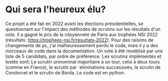 # Qui sera l'heureux élu?
Ce projet a été fait en 2022 avant les élections présidentielles, se questionnant sur l'impact des méthodes de scrutins sur les résultats d'un vote. Il a gagné le prix de la citoyenneté de Paris aux trophées NSI 2022 (résultats: https://trophees-nsi.fr/resultats-2022). Pour des raisons de changements de pc, j'ai malheureusement perdu le code, mais il y a des morceaux de code dans la documentation. Un vote à été modélisé par une liste de 5 candidats, par ordre de préférence. Les scrutins implémentés et testés sont: Le scrutin uninominal majoritaire à un tour, celui à deux tours (comme en France), le scrutin par ´eliminations successives, le scrutin de Condorcet et le scrutin de Borda. Le code est en python.
